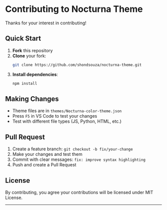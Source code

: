 # Contributing to Nocturna Theme

Thanks for your interest in contributing! 

##  Quick Start

1. **Fork** this repository
2. **Clone** your fork:
   ```bash
   git clone https://github.com/shondsouza/nocturna-theme.git
   ```
3. **Install dependencies**:
   ```bash
   npm install
   ```

##  Making Changes

- Theme files are in `themes/Nocturna-color-theme.json`
- Press `F5` in VS Code to test your changes
- Test with different file types (JS, Python, HTML, etc.)

##  Pull Request

1. Create a feature branch: `git checkout -b fix/your-change`
2. Make your changes and test them
3. Commit with clear messages: `fix: improve syntax highlighting`
4. Push and create a Pull Request


## License

By contributing, you agree your contributions will be licensed under MIT License.

---
